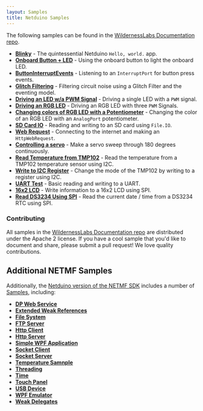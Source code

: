 ```yaml
---
layout: Samples
title: Netduino Samples
---
```


The following samples can be found in the [WildernessLabs Documentation repo](https://github.com/WildernessLabs/Documentation/Samples/Netduino/). 


* **[Blinky](Netduino/Blinky)** - The quintessential Netduino `Hello, world.` app.
* **[Onboard Button + LED](Netduino/OnboardButtonAndLed)** - Using the onboard button to light the onboard LED.
* **[ButtonInterruptEvents](Netduino/ButtonInterruptEvents)** - Listening to an `InterruptPort` for button press events.
* **[Glitch Filtering](Netduino/GlitchFilter)** - Filtering circuit noise using a Glitch Filter and the eventing model.
* **[Driving an LED w/a PWM Signal](Netduino/DrivingLED_w_PWM)** - Driving a single LED with a `PWM` signal.
* **[Driving an RGB LED](Netduino/RgbLed)** - Driving an RGB LED with three `PWM` Signals.
* **[Changing colors of RGB LED with a Potentiometer](Netduino/PotentiometerControlled_RgbLed)** - Changing the color of an RGB LED with an `AnalogPort` potentiometer.
* **[SD Card IO](Netduino/SDCardIO)** - Reading and writing to an SD card using `File.IO`.
* **[Web Request](Netduino/WebRequest)** - Connecting to the internet and making an `HttpWebRequest`.
* **[Controlling a servo](Netduino/ControllingAServo/)** - Make a servo sweep through 180 degrees continuously.
* **[Read Temperature from TMP102](Netduino/TMP102BasicRead/)** - Read the temperature from a TMP102 temperature sensor using I2C.
* **[Write to I2C Register](Netduino/TMP102ReadWrite/)** - Change the mode of the TMP102 by writing to a register using I2C.
* **[UART Test](Netduino/UARTTest/)** - Basic reading and writing to a UART.
* **[16x2 LCD](Netduino/LCDMicroLiquidCrystal/)** - Write information to a 16x2 LCD using SPI.
* **[Read DS3234 Using SPI](Netduino/ReadDS3234)** - Read the current date / time from a DS3234 RTC using SPI.


### Contributing

All samples in the [WildernessLabs Documentation repo](https://github.com/WildernessLabs/Documentation/Samples/Netduino/) are distributed under the Apache 2 license. If you have a cool sample that you'd like to document and share, please submit a pull request! We love quality contributions.


## Additional NETMF Samples

Additionally, the [Netduino version of the NETMF SDK](https://github.com/WildernessLabs/Netduino_SDK) includes a number of [Samples](https://github.com/WildernessLabs/Netduino_SDK/tree/master/Netduino_3_NETMF/Product/Samples), including:

 * **[DP Web Service](https://github.com/WildernessLabs/Netduino_SDK/tree/master/Netduino_3_NETMF/Product/Samples/DPWS)**
 * **[Extended Weak References](https://github.com/WildernessLabs/Netduino_SDK/tree/master/Netduino_3_NETMF/Product/Samples/ExtendedWeakReferences)**
 * **[File System](https://github.com/WildernessLabs/Netduino_SDK/tree/master/Netduino_3_NETMF/Product/Samples/FileSystem)**
 * **[FTP Server](https://github.com/WildernessLabs/Netduino_SDK/tree/master/Netduino_3_NETMF/Product/Samples/FtpServer)** 
 * **[Http Client](https://github.com/WildernessLabs/Netduino_SDK/tree/master/Netduino_3_NETMF/Product/Samples/HttpClient)**
 * **[Http Server](https://github.com/WildernessLabs/Netduino_SDK/tree/master/Netduino_3_NETMF/Product/Samples/HttpServer)** 
 * **[Simple WPF Application](https://github.com/WildernessLabs/Netduino_SDK/tree/master/Netduino_3_NETMF/Product/Samples/SimpleWPFApplication)**
 * **[Socket Client](https://github.com/WildernessLabs/Netduino_SDK/tree/master/Netduino_3_NETMF/Product/Samples/SocketClient)**
 * **[Socket Server](https://github.com/WildernessLabs/Netduino_SDK/tree/master/Netduino_3_NETMF/Product/Samples/SocketServer)**
 * **[Temperature Samnple](https://github.com/WildernessLabs/Netduino_SDK/tree/master/Netduino_3_NETMF/Product/Samples/TemperatureSample)**
 * **[Threading](https://github.com/WildernessLabs/Netduino_SDK/tree/master/Netduino_3_NETMF/Product/Samples/Threading)**
 * **[Time](https://github.com/WildernessLabs/Netduino_SDK/tree/master/Netduino_3_NETMF/Product/Samples/Time)**
 * **[Touch Panel](https://github.com/WildernessLabs/Netduino_SDK/tree/master/Netduino_3_NETMF/Product/Samples/TouchPanel)**
 * **[USB Device](https://github.com/WildernessLabs/Netduino_SDK/tree/master/Netduino_3_NETMF/Product/Samples/USBDevice)**
 * **[WPF Emulator](https://github.com/WildernessLabs/Netduino_SDK/tree/master/Netduino_3_NETMF/Product/Samples/WPFEmulator)**
 * **[Weak Delegates](https://github.com/WildernessLabs/Netduino_SDK/tree/master/Netduino_3_NETMF/Product/Samples/WeakDelegates)**
